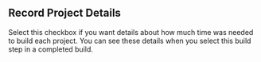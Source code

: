 ## Record Project Details

Select this checkbox if you want details about how much time was needed to build each project. You can see these details when you select this build step in a completed build.